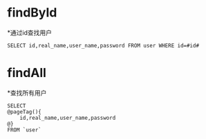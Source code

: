 findById
===
*通过id查找用户

    SELECT id,real_name,user_name,password FROM user WHERE id=#id#


findAll
===
*查找所有用户

    SELECT 
    @pageTag(){
        id,real_name,user_name,password
    @}
    FROM `user`